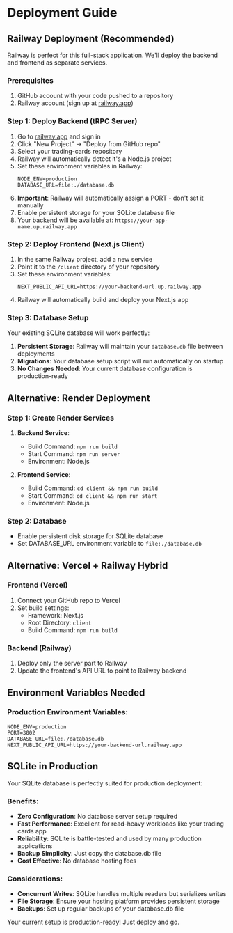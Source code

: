 # Deployment Guide

## Railway Deployment (Recommended)

Railway is perfect for this full-stack application. We'll deploy the backend and frontend as separate services.

### Prerequisites
1. GitHub account with your code pushed to a repository
2. Railway account (sign up at [railway.app](https://railway.app))

### Step 1: Deploy Backend (tRPC Server)
1. Go to [railway.app](https://railway.app) and sign in
2. Click "New Project" → "Deploy from GitHub repo"
3. Select your trading-cards repository
4. Railway will automatically detect it's a Node.js project
5. Set these environment variables in Railway:
   ```
   NODE_ENV=production
   DATABASE_URL=file:./database.db
   ```
6. **Important**: Railway will automatically assign a PORT - don't set it manually
7. Enable persistent storage for your SQLite database file
8. Your backend will be available at: `https://your-app-name.up.railway.app`

### Step 2: Deploy Frontend (Next.js Client)
1. In the same Railway project, add a new service
2. Point it to the `/client` directory of your repository
3. Set these environment variables:
   ```
   NEXT_PUBLIC_API_URL=https://your-backend-url.up.railway.app
   ```
4. Railway will automatically build and deploy your Next.js app

### Step 3: Database Setup
Your existing SQLite database will work perfectly:

1. **Persistent Storage**: Railway will maintain your `database.db` file between deployments
2. **Migrations**: Your database setup script will run automatically on startup
3. **No Changes Needed**: Your current database configuration is production-ready

## Alternative: Render Deployment

### Step 1: Create Render Services
1. **Backend Service**:
   - Build Command: `npm run build`
   - Start Command: `npm run server`
   - Environment: Node.js

2. **Frontend Service**:
   - Build Command: `cd client && npm run build`
   - Start Command: `cd client && npm run start`
   - Environment: Node.js

### Step 2: Database
- Enable persistent disk storage for SQLite database
- Set DATABASE_URL environment variable to `file:./database.db`

## Alternative: Vercel + Railway Hybrid

### Frontend (Vercel)
1. Connect your GitHub repo to Vercel
2. Set build settings:
   - Framework: Next.js
   - Root Directory: `client`
   - Build Command: `npm run build`

### Backend (Railway)
1. Deploy only the server part to Railway
2. Update the frontend's API URL to point to Railway backend

## Environment Variables Needed

### Production Environment Variables:
```
NODE_ENV=production
PORT=3002
DATABASE_URL=file:./database.db
NEXT_PUBLIC_API_URL=https://your-backend-url.railway.app
```

## SQLite in Production

Your SQLite database is perfectly suited for production deployment:

### Benefits:
- **Zero Configuration**: No database server setup required
- **Fast Performance**: Excellent for read-heavy workloads like your trading cards app
- **Reliability**: SQLite is battle-tested and used by many production applications
- **Backup Simplicity**: Just copy the database.db file
- **Cost Effective**: No database hosting fees

### Considerations:
- **Concurrent Writes**: SQLite handles multiple readers but serializes writes
- **File Storage**: Ensure your hosting platform provides persistent storage
- **Backups**: Set up regular backups of your database.db file

Your current setup is production-ready! Just deploy and go.
